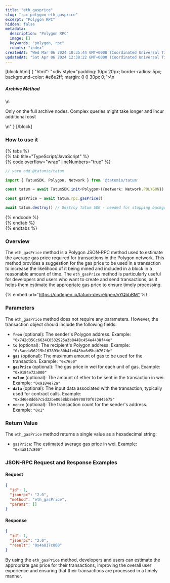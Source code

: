 ```yaml
---
title: "eth_gasprice"
slug: "rpc-polygon-eth_gasprice"
excerpt: "Polygon RPC"
hidden: false
metadata: 
  description: "Polygon RPC"
  image: []
  keywords: "polygon, rpc"
  robots: "index"
createdAt: "Wed Mar 06 2024 10:35:44 GMT+0000 (Coordinated Universal Time)"
updatedAt: "Sat Apr 06 2024 12:38:22 GMT+0000 (Coordinated Universal Time)"
---
```

[block:html]
{
  "html": "<div style=\"padding: 10px 20px; border-radius: 5px; background-color: #e6e2ff; margin: 0 0 30px 0;\">\n  <h5>Archive Method</h5>\n  <p>Only on the full archive nodes. Complex queries might take longer and incur additional cost</p>\n</div>"
}
[/block]


### How to use it

{% tabs %}  
{% tab title="TypeScript/JavaScript" %}  
{% code overflow="wrap" lineNumbers="true" %}

```typescript
// yarn add @tatumio/tatum

import { TatumSDK, Polygon, Network } from '@tatumio/tatum'

const tatum = await TatumSDK.init<Polygon>({network: Network.POLYGON})

const gasPrice = await tatum.rpc.gasPrice()

await tatum.destroy() // Destroy Tatum SDK - needed for stopping background jobs
```

{% endcode %}  
{% endtab %}  
{% endtabs %}

### Overview

The `eth_gasPrice` method is a Polygon JSON-RPC method used to estimate the average gas price required for transactions in the Polygon network. This method provides a suggestion for the gas price to be used in a transaction to increase the likelihood of it being mined and included in a block in a reasonable amount of time. The `eth_gasPrice` method is particularly useful for developers and users who want to create and send transactions, as it helps them estimate the appropriate gas price to ensure timely processing.

{% embed url="<https://codepen.io/tatum-devrel/pen/vYQbbBM"> %}

### Parameters

The `eth_gasPrice` method does not require any parameters. However, the transaction object should include the following fields:

- **`from`** (optional): The sender's Polygon address. Example: `"0x742d35Cc6634C0532925a3b844Bc454e4438f44e"`
- **`to`** (optional): The recipient's Polygon address. Example: `"0x5aeda56215b167893e80b4fe645ba6d5bab767de"`
- **`gas`** (optional): The maximum amount of gas to be used for the transaction. Example: `"0x76c0"`
- **`gasPrice`** (optional): The gas price in wei for each unit of gas. Example: `"0x9184e72a000"`
- **`value`** (optional): The amount of ether to be sent in the transaction in wei. Example: `"0x9184e72a"`
- **`data`** (optional): The input data associated with the transaction, typically used for contract calls. Example: `"0xd46e8dd67c5d32be8058bb8eb970870f072445675"`
- `nonce` (optional): The transaction count for the sender's address. Example: `"0x1"`

### Return Value

The `eth_gasPrice` method returns a single value as a hexadecimal string:

- `gasPrice`: The estimated average gas price in wei. Example: `"0x4a817c800"`

### JSON-RPC Request and Response Examples

#### Request

```json
{
  "id": 1,
  "jsonrpc": "2.0",
  "method": "eth_gasPrice",
  "params": []
}
```

#### Response

```json
{
  "id": 1,
  "jsonrpc": "2.0",
  "result": "0x4a817c800"
}
```

By using the `eth_gasPrice` method, developers and users can estimate the appropriate gas price for their transactions, improving the overall user experience and ensuring that their transactions are processed in a timely manner.
